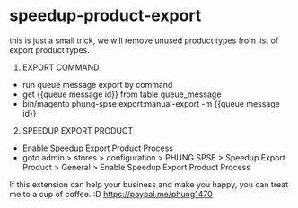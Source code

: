 # speedup-product-export
this is just a small trick, we will remove unused product types from list of export product types.

1. EXPORT COMMAND
- run queue message export by command
- get {{queue message id}} from table queue_message
- bin/magento phung-spse:export:manual-export -m {{queue message id}}

2. SPEEDUP EXPORT PRODUCT
- Enable Speedup Export Product Process
- goto admin > stores > configuration > PHUNG SPSE > Speedup Export Product > General > Enable Speedup Export Product Process

If this extension can help your business and make you happy, you can treat me to a cup of coffee. :D 
https://paypal.me/phung1470
